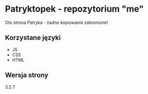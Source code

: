 # Patryktopek - repozytorium "me"
Oto strona Patryka - żadne kopiowanie zabronione!
## Korzystane języki
* JS
* CSS
* HTML
## Wersja strony
3.2.7
